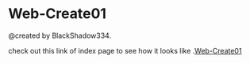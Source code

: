 # Web-Create01
@created by BlackShadow334. 

check out this link of index page to see how it looks like
.[Web-Create01 ](https://blackshadow334.github.io/Web-Create01/)